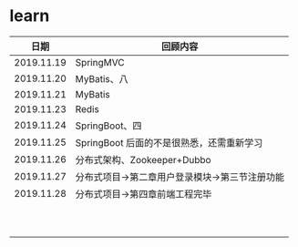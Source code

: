 # learn

| 日期       | 回顾内容                                       |
| ---------- | ---------------------------------------------- |
| 2019.11.19 | SpringMVC                                      |
| 2019.11.20 | MyBatis、八                                    |
| 2019.11.21 | MyBatis                                        |
| 2019.11.23 | Redis                                          |
| 2019.11.24 | SpringBoot、四                                 |
| 2019.11.25 | SpringBoot 后面的不是很熟悉，还需重新学习      |
| 2019.11.26 | 分布式架构、Zookeeper+Dubbo                    |
| 2019.11.27 | 分布式项目->第二章用户登录模块->第三节注册功能 |
| 2019.11.28 | 分布式项目->第四章前端工程完毕                 |
|            |                                                |
|            |                                                |
|            |                                                |
|            |                                                |
|            |                                                |
|            |                                                |
|            |                                                |
|            |                                                |
|            |                                                |
|            |                                                |

